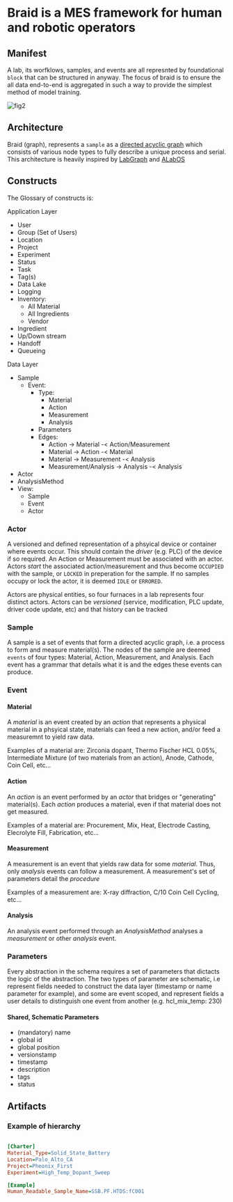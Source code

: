 # Braid is a MES framework for human and robotic operators 

## Manifest

A lab, its worfklows, samples, and events are all represnted by foundational `block` that can be structured in anyway. The focus of braid is to ensure the all data end-to-end is aggregated in such a way to provide the simplest method of model training.


![fig2](https://github.com/user-attachments/assets/93af69a8-5330-4b53-a190-0c30f02e9f8d)


## Architecture

Braid (graph), represents a `sample` as a [directed acyclic graph](https://en.wikipedia.org/wiki/Directed_acyclic_graph) which consists of various node types to fully describe a unique process and serial. This architecture is heavily inspired by [LabGraph](https://labgraph.readthedocs.io/en/latest/schema.html) and [ALabOS](https://cedergrouphub.github.io/alabos/)

## Constructs

The Glossary of constructs is:

Application Layer

- User
- Group (Set of Users)
- Location
- Project
- Experiment
- Status
- Task
- Tag(s)
- Data Lake
- Logging
- Inventory:
  - All Material
  - All Ingredients
  - Vendor
- Ingredient
- Up/Down stream
- Handoff
- Queueing

Data Layer

- Sample
  - Event:
    - Type:
      - Material
      - Action
      - Measurement
      - Analysis
    - Parameters
    - Edges:
      - Action    -> Material -< Action/Measurement
      - Material  -> Action -< Material
      - Material  -> Measurement -< Analysis
      - Measurement/Analysis -> Analysis -< Analysis
- Actor
- AnalysisMethod
- View:
  - Sample
  - Event
  - Actor

### Actor

A versioned and defined representation of a phsyical device or container where events occur. This should contain the *driver* (e.g. PLC) of the device if so required. An Action or Measurement must be associated with an actor. Actors _start_ the associated action/measurement and thus become `OCCUPIED` with the sample, or `LOCKED` in preperation for the sample. If no samples occupy or lock the actor, it is deemed `IDLE` or `ERRORED`.

Actors are physical entities, so four furnaces in a lab represents four distinct actors. Actors can be _versioned_ (service, modification, PLC update, driver code update, etc) and that history can be tracked

### Sample

A sample is a set of events that form a directed acyclic graph, i.e. a process to form and measure material(s). The nodes of the sample are deemed `events` of four types: Material, Action, Measurement, and Analysis. Each event has a grammar that details what it is and the edges these events can produce.

### Event

#### Material

A _material_ is an event created by an _action_ that represents a physical material in a phsyical state, materials can feed a new action, and/or feed a measuremnt to yield raw data.

Examples of a material are: Zirconia dopant, Thermo Fischer HCL 0.05%, Intermediate Mixture (of two materials from an action), Anode, Cathode, Coin Cell, etc... 

#### Action

An _action_ is an event performed by an _actor_ that bridges or "generating" material(s). Each _action_ produces a material, even if that material does not get measured. 

Examples of a material are: Procurement, Mix, Heat, Electrode Casting, Elecrolyte Fill, Fabrication, etc...

#### Measurement

A measurement is an event that yields raw data for some _material_. Thus, only _analysis_ events can follow a measurement. A measurement's set of parameters detail the _procedure_ 

Examples of a measurement are: X-ray diffraction, C/10 Coin Cell Cycling, etc...

#### Analysis

An analysis event performed through an _AnalysisMethod_ analyses a _measurement_ or other _analysis_ event. 

### Parameters

Every abstraction in the schema requires a set of parameters that dictacts the logic of the abstraction. The two types of parameter are schematic, i.e represent fields needed to construct the data layer (timestamp or name parameter for example), and some are event scoped, and represent fields a user details to distinguish one event from another (e.g. hcl_mix_temp: 230)

#### Shared, Schematic Parameters
- (mandatory) name
- global id 
- global position 
- versionstamp 
- timestamp
- description
- tags
- status

## Artifacts

### Example of hierarchy 

```ini

[Charter]
Material_Type=Solid_State_Battery
Location=Palo_Alto_CA
Project=Pheonix_First
Experiment=High_Temp_Dopant_Sweep

[Example]
Human_Readable_Sample_Name=SSB.PF.HTDS:fC001

```



